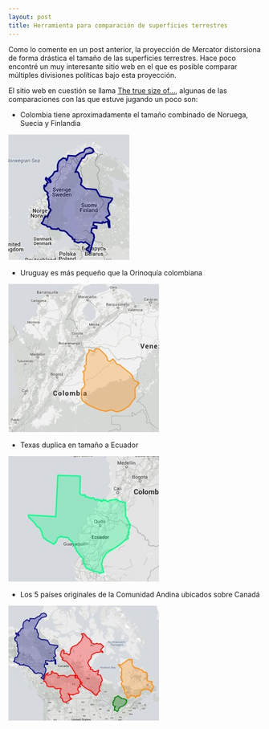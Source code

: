 ```yaml
---
layout: post
title: Herramienta para comparación de superficies terrestres
---
```


Como lo comente en un post anterior, la proyección de Mercator distorsiona de forma drástica el tamaño de las superficies terrestres. Hace poco encontré un muy interesante sitio web en el que es posible comparar múltiples divisiones políticas bajo esta proyección.

El sitio web en cuestión se llama [The true size of…](https://thetruesize.com), algunas de las comparaciones con las que estuve jugando un poco son:

* Colombia tiene aproximadamente el tamaño combinado de Noruega, Suecia y Finlandia

![Size 1](https://raw.githubusercontent.com/daniels13ca/daniels13ca.github.io/master/images/Size1.jpg)

* Uruguay es más pequeño que la Orinoquía colombiana

![Size 2](https://raw.githubusercontent.com/daniels13ca/daniels13ca.github.io/master/images/Size2.jpg)

* Texas duplica en tamaño a Ecuador

![Size 3](https://raw.githubusercontent.com/daniels13ca/daniels13ca.github.io/master/images/Size3.jpg)

* Los 5 países originales de la Comunidad Andina ubicados sobre Canadá

![Size 4](https://raw.githubusercontent.com/daniels13ca/daniels13ca.github.io/master/images/Size4.jpg)
